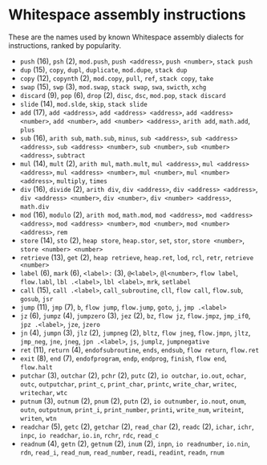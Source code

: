 # Whitespace assembly instructions

These are the names used by known Whitespace assembly dialects for
instructions, ranked by popularity.

- `push` (16), `psh` (2), `mod.push`, `push <address>`, `push <number>`, `stack push`
- `dup` (15), `copy`, `dupl`, `duplicate`, `mod.dupe`, `stack dup`
- `copy` (12), `copynth` (2), `mod.copy`, `pull`, `ref`, `stack copy`, `take`
- `swap` (15), `swp` (3), `mod.swap`, `stack swap`, `swa`, `swicth`, `xchg`
- `discard` (9), `pop` (6), `drop` (2), `disc`, `dsc`, `mod.pop`, `stack discard`
- `slide` (14), `mod.slde`, `skip`, `stack slide`
- `add` (17), `add <address>`, `add <address> <address>`, `add <address> <number>`, `add <number>`, `add <number> <address>`, `arith add`, `math.add`, `plus`
- `sub` (16), `arith sub`, `math.sub`, `minus`, `sub <address>`, `sub <address> <address>`, `sub <address> <number>`, `sub <number>`, `sub <number> <address>`, `subtract`
- `mul` (14), `mult` (2), `arith mul`, `math.mult`, `mul <address>`, `mul <address> <address>`, `mul <address> <number>`, `mul <number>`, `mul <number> <address>`, `multiply`, `times`
- `div` (16), `divide` (2), `arith div`, `div <address>`, `div <address> <address>`, `div <address> <number>`, `div <number>`, `div <number> <address>`, `math.div`
- `mod` (16), `modulo` (2), `arith mod`, `math.mod`, `mod <address>`, `mod <address> <address>`, `mod <address> <number>`, `mod <number>`, `mod <number> <address>`, `rem`
- `store` (14), `sto` (2), `heap store`, `heap.stor`, `set`, `stor`, `store <number>`, `store <number> <number>`
- `retrieve` (13), `get` (2), `heap retrieve`, `heap.ret`, `lod`, `rcl`, `retr`, `retrieve <number>`
- `label` (6), `mark` (6), `<label>:` (3), `@<label>`, `@l<number>`, `flow label`, `flow.labl`, `lbl .<label>`, `lbl <label>`, `mrk`, `setlabel`
- `call` (15), `call .<label>`, `call_subroutine`, `cll`, `flow call`, `flow.sub`, `gosub`, `jsr`
- `jump` (11), `jmp` (7), `b`, `flow jump`, `flow.jump`, `goto`, `j`, `jmp .<label>`
- `jz` (6), `jumpz` (4), `jumpzero` (3), `jez` (2), `bz`, `flow jz`, `flow.jmpz`, `jmp_if0`, `jpz .<label>`, `jze`, `jzero`
- `jn` (4), `jumpn` (3), `jlz` (2), `jumpneg` (2), `bltz`, `flow jneg`, `flow.jmpn`, `jltz`, `jmp_neg`, `jne`, `jneg`, `jpn .<label>`, `js`, `jumplz`, `jumpnegative`
- `ret` (11), `return` (4), `endofsubroutine`, `ends`, `endsub`, `flow return`, `flow.ret`
- `exit` (8), `end` (7), `endofprogram`, `endp`, `endprog`, `finish`, `flow end`, `flow.halt`
- `putchar` (3), `outchar` (2), `pchr` (2), `putc` (2), `io outchar`, `io.out`, `ochar`, `outc`, `outputchar`, `print_c`, `print_char`, `printc`, `write_char`, `writec`, `writechar`, `wtc`
- `putnum` (3), `outnum` (2), `pnum` (2), `putn` (2), `io outnumber`, `io.nout`, `onum`, `outn`, `outputnum`, `print_i`, `print_number`, `printi`, `write_num`, `writeint`, `writen`, `wtn`
- `readchar` (5), `getc` (2), `getchar` (2), `read_char` (2), `readc` (2), `ichar`, `ichr`, `inpc`, `io readchar`, `io.in`, `rchr`, `rdc`, `read_c`
- `readnum` (4), `getn` (2), `getnum` (2), `inum` (2), `inpn`, `io readnumber`, `io.nin`, `rdn`, `read_i`, `read_num`, `read_number`, `readi`, `readint`, `readn`, `rnum`
